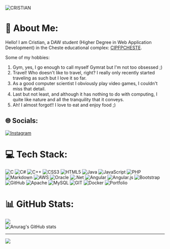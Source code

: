 ![CRISTIAN](https://github.com/CristiaanDev/JS-DAW-2023-practicas-CRISTIAN-IAKAB/assets/118348611/482bd639-cc89-4828-a708-2d8aa5b6e26c)
# 💫 About Me:
Hello! I am Cristian, a DAW student (Higher Degree in Web Application Development)
in the Cheste educational complex: [CIPFPCHESTE](https://www.fpcheste.com/joomla/index.php/es/).

Some of my hobbies:

1. Gym, yes, I go enough to call myself Gymrat but I'm not too obsessed ;)
2. Travel! Who doesn't like to travel, right? I really only recently started traveling as such but I love it so far.
3. As a good computer scientist I obviously play video games, I couldn't miss that detail.
4. Last but not least, and although it has nothing to do with computing, I quite like nature and all the tranquility that it conveys.
5. Ah! I almost forgot!! I love to eat and enjoy food ;)



## 🌐 Socials:
[![Instagram](https://img.shields.io/badge/Instagram-%23E4405F.svg?logo=Instagram&logoColor=white)](https://instagram.com/https://www.instagram.com/cristian.cmi/?igshid=OGQ5ZDc2ODk2ZA%3D%3D) 

# 💻 Tech Stack:
![C](https://img.shields.io/badge/c-%2300599C.svg?style=for-the-badge&logo=c&logoColor=white) ![C#](https://img.shields.io/badge/c%23-%23239120.svg?style=for-the-badge&logo=c-sharp&logoColor=white) ![C++](https://img.shields.io/badge/c++-%2300599C.svg?style=for-the-badge&logo=c%2B%2B&logoColor=white) ![CSS3](https://img.shields.io/badge/css3-%231572B6.svg?style=for-the-badge&logo=css3&logoColor=white) ![HTML5](https://img.shields.io/badge/html5-%23E34F26.svg?style=for-the-badge&logo=html5&logoColor=white) ![Java](https://img.shields.io/badge/java-%23ED8B00.svg?style=for-the-badge&logo=java&logoColor=white) ![JavaScript](https://img.shields.io/badge/javascript-%23323330.svg?style=for-the-badge&logo=javascript&logoColor=%23F7DF1E) ![PHP](https://img.shields.io/badge/php-%23777BB4.svg?style=for-the-badge&logo=php&logoColor=white) ![Markdown](https://img.shields.io/badge/markdown-%23000000.svg?style=for-the-badge&logo=markdown&logoColor=white) ![AWS](https://img.shields.io/badge/AWS-%23FF9900.svg?style=for-the-badge&logo=amazon-aws&logoColor=white) ![Oracle](https://img.shields.io/badge/Oracle-F80000?style=for-the-badge&logo=oracle&logoColor=white) ![.Net](https://img.shields.io/badge/.NET-5C2D91?style=for-the-badge&logo=.net&logoColor=white) ![Angular](https://img.shields.io/badge/angular-%23DD0031.svg?style=for-the-badge&logo=angular&logoColor=white) ![Angular.js](https://img.shields.io/badge/angular.js-%23E23237.svg?style=for-the-badge&logo=angularjs&logoColor=white) ![Bootstrap](https://img.shields.io/badge/bootstrap-%23563D7C.svg?style=for-the-badge&logo=bootstrap&logoColor=white) ![GitHub](https://img.shields.io/badge/GitHub-%23121011.svg?style=for-the-badge&logo=github&logoColor=white) ![Apache](https://img.shields.io/badge/apache-%23D42029.svg?style=for-the-badge&logo=apache&logoColor=white) ![MySQL](https://img.shields.io/badge/mysql-%2300f.svg?style=for-the-badge&logo=mysql&logoColor=white) ![GIT](https://img.shields.io/badge/Git-fc6d26?style=for-the-badge&logo=git&logoColor=white) ![Docker](https://img.shields.io/badge/docker-%230db7ed.svg?style=for-the-badge&logo=docker&logoColor=white) ![Portfolio](https://img.shields.io/badge/Portfolio-%23000000.svg?style=for-the-badge&logo=firefox&logoColor=#FF7139)
# 📊 GitHub Stats: <br/>
![](https://github-readme-streak-stats.herokuapp.com/?user=Cristiaan.dev&theme=dark&hide_border=false)<br/>
![Anurag's GitHub stats](https://github-readme-stats.vercel.app/api?username=CristiaanDev&show_icons=true&theme=radical)

---
[![](https://visitcount.itsvg.in/api?id=Cristiaan.dev&icon=0&color=0)](https://visitcount.itsvg.in)

